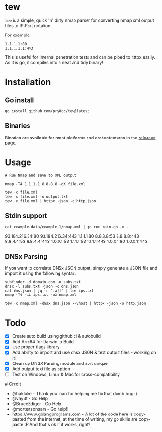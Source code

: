 # tew
`tew` is a simple, quick 'n' dirty nmap parser for converting nmap xml output files to IP:Port notation.

For example:

```
1.1.1.1:80
1.1.1.1.1:443
```

This is useful for internal penetration tests and can be piped to httpx easily. As it is go, it compiles into a neat and tidy binary! 

# Installation

## Go install
```
go install github.com/pry0cc/tew@latest
```

## Binaries
Binaries are available for most platforms and archectectures in the [releases page](https://github.com/pry0cc/tew/releases/latest).

# Usage
```
# Run Nmap and save to XML output

nmap -T4 1.1.1.1 8.8.8.8 -oX file.xml

tew -x file.xml
tew -x file.xml -o output.txt
tew -x file.xml | httpx -json -o http.json
```

## Stdin support
```
cat example-data/example-1/nmap.xml | go run main.go -x -
```

93.184.216.34:80
93.184.216.34:443
1.1.1.1:80
8.8.8.8:53
8.8.8.8:443
8.8.4.4:53
8.8.4.4:443
1.0.0.1:53
1.1.1.1:53
1.1.1.1:443
1.0.0.1:80
1.0.0.1:443

## DNSx Parsing
If you want to correlate DNSx JSON output, simply generate a JSON file and import it using the following syntax.
```
subfinder -d domain.com -o subs.txt
dnsx -l subs.txt -json -o dns.json
cat dns.json | jq -r '.a[]' | tee ips.txt
nmap -T4 -iL ips.txt -oX nmap.xml

tew -x nmap.xml -dnsx dns.json --vhost | httpx -json -o http.json
```

# Todo
- [x] Create auto build using github ci & autobuild
- [x] Add Arm64 for Darwin to Build
- [x] Use proper flags library
- [x] Add ability to import and use dnsx JSON & text output files - working on it!
- [x] Clean up DNSX Parsing module and sort unique
- [x] Add output text file as option
- [ ] Test on Windows, Linux & Mac for cross-compatibility

# Credit
- @hakluke - Thank you man for helping me fix that dumb bug :) 
- @vay3t - Go Help
- @BruceEdiger - Go Help
- @mortensonsam - Go help!!
- https://www.golangprograms.com - A lot of the code here is copy-pasted from the internet, at the time of writing, my go skills are copy-paste :P And that's ok if it works, right?
